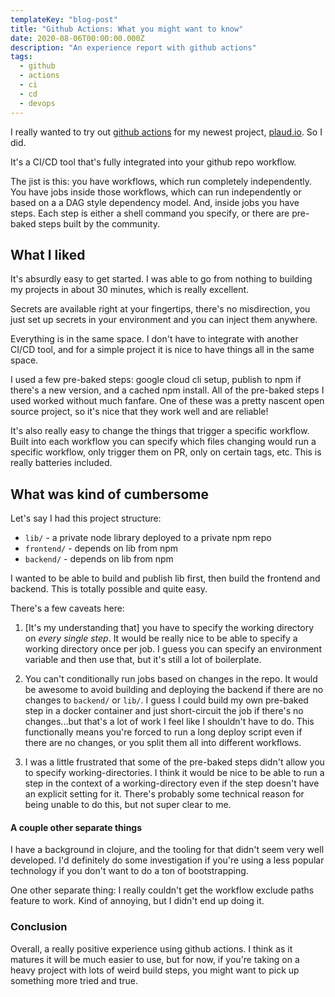 ```yaml
---
templateKey: "blog-post"
title: "Github Actions: What you might want to know"
date: 2020-08-06T00:00:00.000Z
description: "An experience report with github actions"
tags:
  - github
  - actions
  - ci
  - cd
  - devops
---
```


I really wanted to try out [github actions](https://docs.github.com/en/actions) for my newest project, [plaud.io](https://plaud.io). So I did.

It's a CI/CD tool that's fully integrated into your github repo workflow.

The jist is this: you have workflows, which run completely independently. You have jobs inside those workflows, which can run independently or based on a a DAG style dependency model. And, inside jobs you have steps. Each step is either a shell command you specify, or there are pre-baked steps built by the community.

## What I liked

It's absurdly easy to get started. I was able to go from nothing to building my projects in about 30 minutes, which is really excellent.

Secrets are available right at your fingertips, there's no misdirection, you just set up secrets in your environment and you can inject them anywhere.

Everything is in the same space. I don't have to integrate with another CI/CD tool, and for a simple project it is nice to have things all in the same space.

I used a few pre-baked steps: google cloud cli setup, publish to npm if there's a new version, and a cached npm install. All of the pre-baked steps I used worked without much fanfare. One of these was a pretty nascent open source project, so it's nice that they work well and are reliable!

It's also really easy to change the things that trigger a specific workflow. Built into each workflow you can specify which files changing would run a specific workflow, only trigger them on PR, only on certain tags, etc. This is really batteries included.

## What was kind of cumbersome

Let's say I had this project structure:

- `lib/` - a private node library deployed to a private npm repo
- `frontend/` - depends on lib from npm
- `backend/` - depends on lib from npm

I wanted to be able to build and publish lib first, then build the frontend and backend. This is totally possible and quite easy.

There's a few caveats here:

1. [It's my understanding that] you have to specify the working directory on _every single step_. It would be really nice to be able to specify a working directory once per job. I guess you can specify an environment variable and then use that, but it's still a lot of boilerplate.

2. You can't conditionally run jobs based on changes in the repo. It would be awesome to avoid building and deploying the backend if there are no changes to `backend/` or `lib/`. I guess I could build my own pre-baked step in a docker container and just short-circuit the job if there's no changes...but that's a lot of work I feel like I shouldn't have to do. This functionally means you're forced to run a long deploy script even if there are no changes, or you split them all into different workflows.

3. I was a little frustrated that some of the pre-baked steps didn't allow you to specify working-directories. I think it would be nice to be able to run a step in the context of a working-directory even if the step doesn't have an explicit setting for it. There's probably some technical reason for being unable to do this, but not super clear to me.

#### A couple other separate things

I have a background in clojure, and the tooling for that didn't seem very well developed. I'd definitely do some investigation if you're using a less popular technology if you don't want to do a ton of bootstrapping.

One other separate thing: I really couldn't get the workflow exclude paths feature to work. Kind of annoying, but I didn't end up doing it.

### Conclusion

Overall, a really positive experience using github actions. I think as it matures it will be much easier to use, but for now, if you're taking on a heavy project with lots of weird build steps, you might want to pick up something more tried and true.
